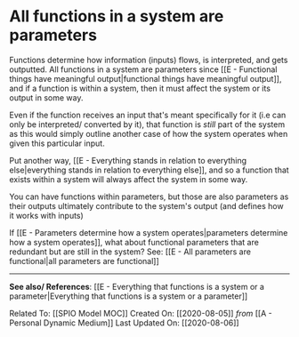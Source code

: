# All functions in a system are parameters

Functions determine how information (inputs) flows, is interpreted, and gets outputted. All functions in a system are parameters since [[E - Functional things have meaningful output|functional things have meaningful output]], and if a function is within a system, then it must affect the system or its output in some way. 

Even if the function receives an input that's meant specifically for it (i.e can only be interpreted/ converted by it), that function is *still* part of the system as this would simply outline another case of how the system operates when given this particular input. 

Put another way, [[E - Everything stands in relation to everything else|everything stands in relation to everything else]], and so a function that exists within a system will always affect the system in some way. 

You can have functions within parameters, but those are also parameters as their outputs ultimately contribute to the system's output (and defines how it works with inputs)

If [[E - Parameters determine how a system operates|parameters determine how a system operates]], what about functional parameters that are redundant but are still in the system? See: [[E - All parameters are functional|all parameters are functional]]



---
**See also/ References**:
[[E - Everything that functions is a system or a parameter|Everything that functions is a system or a parameter]]

Related To: [[SPIO Model MOC]]
Created On: [[2020-08-05]] *from* [[A - Personal Dynamic Medium]]
Last Updated On: [[2020-08-06]]